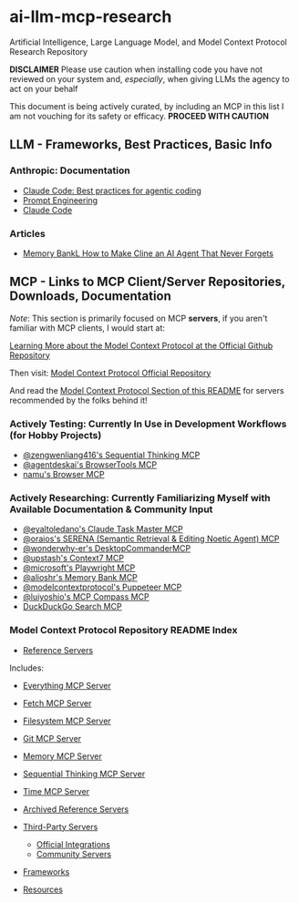# ai-llm-mcp-research
Artificial Intelligence, Large Language Model, and Model Context Protocol Research Repository

**DISCLAIMER**
Please use caution when installing code you have not reviewed on your system and, *especially*, when giving LLMs the agency to act on your behalf

This document is being actively curated, by including an MCP in this list I am not vouching for its safety or efficacy.
**PROCEED WITH CAUTION**

## LLM - Frameworks, Best Practices, Basic Info

### Anthropic: Documentation
- [Claude Code: Best practices for agentic coding](https://www.anthropic.com/engineering/claude-code-best-practices)
- [Prompt Engineering](https://docs.anthropic.com/en/docs/build-with-claude/prompt-engineering/overview)
- [Claude Code](https://docs.anthropic.com/en/docs/claude-code/overview)

### Articles
- [Memory BankL How to Make Cline an AI Agent That Never Forgets](https://cline.bot/blog/memory-bank-how-to-make-cline-an-ai-agent-that-never-forgets)

## MCP - Links to MCP Client/Server Repositories, Downloads, Documentation
_Note_: This section is primarily focused on MCP **servers**, if you aren't familiar with MCP clients, I would start at: 

[Learning More about the Model Context Protocol at the Official Github Repository](https://github.com/modelcontextprotocol/)

Then visit: [Model Context Protocol Official Repository](https://modelcontextprotocol.io/introduction)

And read the [Model Context Protocol Section of this README](https://github.com/camolechowski/ai-llm-mcp-research/edit/main/README.md#model-context-protocol-repository-readme-index) for servers recommended by the folks behind it!

### Actively Testing: Currently In Use in Development Workflows (for Hobby Projects)
- [@zengwenliang416's Sequential Thinking MCP](https://github.com/zengwenliang416/mcp-server-sequential-thinking)
- [@agentdeskai's BrowserTools MCP](https://github.com/AgentDeskAI/browser-tools-mcp)
- [namu's Browser MCP](https://browsermcp.io)

### Actively Researching: Currently Familiarizing Myself with Available Documentation & Community Input
- [@eyaltoledano's Claude Task Master MCP](https://github.com/eyaltoledano/claude-task-master)
- [@oraios's SERENA (Semantic Retrieval & Editing Noetic Agent) MCP](https://github.com/oraios/serena)
- [@wonderwhy-er's DesktopCommanderMCP](https://github.com/wonderwhy-er/DesktopCommanderMCP)
- [@upstash's Context7 MCP](https://github.com/upstash/context7)
- [@microsoft's Playwright MCP](https://github.com/microsoft/playwright-mcp)
- [@alioshr's Memory Bank MCP](https://github.com/alioshr/memory-bank-mcp)
- [@modelcontextprotocol's Puppeteer MCP](https://github.com/modelcontextprotocol/servers-archived/tree/main/src/puppeteer)
- [@luiyoshio's MCP Compass MCP](https://github.com/liuyoshio/mcp-compass)
- [DuckDuckGo Search MCP](https://github.com/nickclyde/duckduckgo-mcp-server)

### Model Context Protocol Repository README Index
- [Reference Servers](https://github.com/modelcontextprotocol/servers?tab=readme-ov-file#-reference-servers)

Includes:
  - [Everything MCP Server](https://github.com/modelcontextprotocol/servers/tree/main/src/everything)
  - [Fetch MCP Server](https://github.com/modelcontextprotocol/servers/blob/main/src/fetch) 
  - [Filesystem MCP Server](https://github.com/modelcontextprotocol/servers/blob/main/src/filesystem)
  - [Git MCP Server](https://github.com/modelcontextprotocol/servers/blob/main/src/git)
  - [Memory MCP Server](https://github.com/modelcontextprotocol/servers/blob/main/src/memory)
  - [Sequential Thinking MCP Server](https://github.com/modelcontextprotocol/servers/blob/main/src/sequentialthinking)
  - [Time MCP Server](https://github.com/modelcontextprotocol/servers/blob/main/src/time)

- [Archived Reference Servers](https://github.com/modelcontextprotocol/servers?tab=readme-ov-file#archived)
- [Third-Party Servers](https://github.com/modelcontextprotocol/servers#-third-party-servers)
  - [Official Integrations](https://github.com/modelcontextprotocol/servers?tab=readme-ov-file#%EF%B8%8F-official-integrations)
  - [Community Servers](https://github.com/modelcontextprotocol/servers?tab=readme-ov-file#-community-servers)
- [Frameworks](https://github.com/modelcontextprotocol/servers?tab=readme-ov-file#-frameworks)
- [Resources](https://github.com/modelcontextprotocol/servers?tab=readme-ov-file#-resources)
